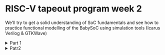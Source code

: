 # RISC-V tapeout program week 2
We'll try to get a solid understanding of SoC fundamentals and see how to practice functional modelling of the BabySoC using simulation tools (Icarus Verilog &amp; GTKWave)

<details>
	<summary> Part 1 </summary>

##  Throery

# 🚀 VSDBabySoC

This project brings together a complete **System on Chip (SoC)** built around the **RVMYTH** RISC-V processor. it's kind of a miniature computer on a single chip, which'll help to learn and experiment with digital-analog interfacing. 🎓


Cool what's the goal? Create a platform where we can test open-source IP cores simultaneously while learning how digital systems communicate with the analog world—like TVs 📺, speakers 🔊, and mobile devices 📱.


## 🔍 So What Exactly is a System on Chip?

Instead of having separate components scattered across a circuit board, everything gets packed into one tiny chip. That's an SoC!

### 🧩 What's Inside an SoC?

1. **Processor (CPU)** 🖥️
   - Executes instructions and crunches numbers
   - Runs your programs and handles logic

2. **Memory** 💾
   - **RAM**: Temporary storage for active tasks
   - **ROM/Flash**: Permanent storage that survives power-offs

3. **Input/Output Interfaces** 🔌
   - Connects to cameras, USB devices, displays, and sensors
   - Acts as the gateway between your chip and the outside world

4. **Graphics Engine (GPU)** 🎮
   - Renders visuals and animations
   - Powers everything from video playback to gaming

5. **Signal Processors (DSP)** 🎵
   - Handles audio and video processing
   - Cleans up noise, enhances quality, and manages multimedia

6. **Power Management** 🔋
   - Keeps energy consumption in check
   - Critical for battery-powered gadgets

7. **Wireless & Security** 📡
   - Wi-Fi, Bluetooth, encryption modules
   - Varies based on the chip's purpose

![0_uZg3P3cqRcKa7xQb](https://github.com/user-attachments/assets/2cd70c9d-517d-4e24-a1a9-fb83f66dcddc)


### ✨ Why SoCs Rule

- **Compact Design**: Everything fits in your pocket 📏
- **Power Sippers**: Use less energy, last longer 🔋
- **Lightning Fast**: Short distances = speedy data transfer ⚡
- **Cost-Effective**: One chip beats buying many parts 💰
- **Rock Solid**: Fewer components = fewer things that can break 🛡️

### 🌍 SoCs are everywhere! 

- Smartphones & tablets (Apple A-series, Snapdragon, Exynos)
- Smartwatches and fitness trackers
- Smart home devices and IoT sensors
- Gaming consoles (like Nintendo Switch with NVIDIA Tegra)
- Modern cars, TVs, and home appliances

<img width="665" height="512" alt="Screenshot 2025-10-04 at 5 26 05 PM" src="https://github.com/user-attachments/assets/6ae0e895-2c38-49a4-85dd-16b4943f3ec1" />


### 🚧 But comes with it's own challenges

- **Cost** : Goes upto milions of dollars
- **Complex Design**: Fitting everything together requires serious engineering chops (Just think of it, TSMC just the only company who pioneers this complex process)
- **Heat Management**: Cramped components can get toasty 🔥 (for ex: the Iphone heats up a lot while charging or while playing games)
- **Limited Flexibility**: Once fabricated, changes are tough to make
- And many more
<img width="661" height="499" alt="Screenshot 2025-10-04 at 5 36 34 PM" src="https://github.com/user-attachments/assets/1b973bba-1601-4a52-ad3d-21c900b33386" />


## 🎨 Types of SoCs

### 🔧 Microcontroller-Based SoC
Perfect for simple control tasks with minimal power draw. You'll find these in:
- Home appliances (smart thermostats, washing machines)
- Automotive systems (engine control units)
- IoT sensors and wearables

### 💪 Microprocessor-Based SoC
Built for heavy lifting—running operating systems and complex apps:
- Smartphones and tablets
- Portable gaming devices
- Media players

### 🎯 Application-Specific SoC
Custom-built for specialized, high-performance jobs:
- Graphics cards and AI accelerators
- Network routers and switches
- Industrial automation systems
- Financial trading terminals

## SoC design flow
<img width="661" height="515" alt="Screenshot 2025-10-04 at 5 26 28 PM" src="https://github.com/user-attachments/assets/e7614fab-992d-4f9e-8926-f1f76bc8a18d" />




## 🔬 Where does VSDBabySoC come into picture?

VSDBabySoC is a compact RISC-V-based SoC designed for education and experimentation. Built on **Sky130 technology**, it's perfect for learning how digital and analog worlds connect.

### 🎭 The Three Main Characters

#### 1️⃣ **RVMYTH - The Brain** 🧠
A customizable RISC-V CPU that handles all the processing. It's open-source, which means you can peek under the hood and modify it. RVMYTH uses its `r17` register to cycle through data values that get sent to the DAC.

#### 2️⃣ **PLL - The Heartbeat** 
Generates a stable, synchronized clock signal that keeps everything in perfect timing. Without it, your processor and DAC would be go in chaos!

**Why We Need PLLs:**
- **Clock Distribution**: Long wires cause delays; PLLs compensate for this
- **Jitter Reduction**: Eliminates timing variations in signals
- **Multiple Frequencies**: Different chip sections often need different clock speeds
- **Crystal Accuracy**: Real-world oscillators drift due to temperature, aging, and manufacturing tolerances (measured in parts per million)

**PLL Components:**
- **Phase Detector**: Compares input and output signals, detects phase differences
- **Loop Filter**: Smooths out the error signal
- **Voltage-Controlled Oscillator (VCO)**: Adjusts frequency based on the control voltage

![1600447087142](https://github.com/user-attachments/assets/fb39cdd5-73f3-4d02-b89d-1da30f47455f)


#### 3️⃣ **DAC - The Translator** 🔄
Converts digital values (ones and zeros) into smooth analog signals that real-world devices understand.

**VSDBabySoC uses a 10-bit DAC**, meaning it can represent 1,024 different voltage levels (2^10).

**Common DAC Architectures:**
- **Weighted Resistor DAC**: Uses resistors of different values to create the analog output
- **R-2R Ladder DAC**: Uses a repeating pattern of resistors (R and 2R values) for simpler, more scalable designs

---

## ⚙️ How VSDBabySoC Works

Here's the flow from power-on to analog output:

1. **🔌 Power Up & Clock Generation**
   - BabySoC receives an input signal
   - The PLL kicks in and generates a stable clock
   - All components synchronize to this clock signal

2. **🧮 Data Processing**
   - RVMYTH executes instructions
   - Values cycle through the `r17` register
   - Data gets prepared for analog conversion

3. **📡 Analog Signal Output**
   - The DAC receives digital values from RVMYTH
   - Converts them into analog signals
   - Output can drive speakers, displays, or other analog devices
   - Results are saved to a file called `OUT`

---



</details>

<details>
<summary>Patr2</summary>


## Labs


# 🚀 VSDBabySoC - Functional Modeling and Simulation

This is a hands-on lab demonstrating functional modeling of a compact RISC-V-based System-on-Chip (SoC) that integrates a processor core, Phase-Locked Loop (PLL), and Digital-to-Analog Converter (DAC). The goal is to verify reset operations, clocking, and dataflow through simulations. 🔬

***

## 📋 Project Overview

**Key Components:**

- 🔹 **RVMYTH (RISC-V Core)**: A 5-stage pipelined processor written in TL-Verilog (`rvmyth.tlv`), which executes instructions and outputs data via register r17.
- 🔹 **AVSDPLL**: PLL module (`avsdpll.v`) that generates a stable clock (CLK) from reference inputs (REF, VCO_IN).
- 🔹 **AVSDDAC**: 10-bit DAC (`avsddac.v`) that converts digital data from the RISC-V core (via `RV_TO_DAC[9:0]` bus) to analog output (OUT).

The SoC flow: Reset initializes everything ➡️ PLL locks and clocks the core ➡️ Core executes code and sends data to DAC ➡️ DAC produces analog signals. Both pre-synthesis (RTL) and post-synthesis (gate-level) simulations confirm functional correctness. ✅

### 🛠️ Tools Used

- 🔧 **Icarus Verilog (iverilog)**: Compiles/simulates Verilog.
- 👁️ **GTKWave**: Views/analyzes VCD waveforms.
- ⚙️ **SandPiper-SaaS**: TL-Verilog → Verilog conversion.
- 🏗️ **Yosys**: RTL synthesis to gates (local install).



***

## ⚙️ Setup \& Workflow Explanation


### 🛠️ Tool Installation

1. **Icarus Verilog \& GTKWave**: `brew install icarus-verilog gtkwave` (for compilation and waveform viewing).
2. **SandPiper-SaaS**: `npm install -g sandpiper-saas` (compiles TL-Verilog to Verilog).
3. **Yosys**:
```
 git clone https://github.com/YosysHQ/yosys.git
 brew install cmake gcc gawk tcl-tk libtool bison flex make
 brew install graphviz
 cd yosys
 git submodule update --init
 make
```
5. Verified: `iverilog -V`, `gtkwave --version`, `yosys -V`

### 📁 Project Setup

- Cloned base structure from reference repos (https://github.com/manili/VSDBabySoC.git)
- Organized files: `src/module/` (Verilog/TL-Verilog files), `src/include/` (headers like `sandpiper.vh`), `src/lib/` (Sky130 liberty files), `src/gls_model/` (gate primitives), `src/script/` (Yosys script `yosys.ys`).
- Created `output/` for results



### 🔧 Makefile Explanation

The `Makefile` automates the entire flow: TL-Verilog compilation, pre/post-synthesis simulations, and synthesis. It uses variables for paths (e.g., `SRC_PATH = src`, `OUTPUT_PATH = output`) and phony targets for clean builds.

**Full Makefile Code** 

```makefile

SRC_PATH = src
LIB_PATH = $(SRC_PATH)/lib
GDS_PATH = $(SRC_PATH)/gds
LEF_PATH = $(SRC_PATH)/lef
SDC_PATH = $(SRC_PATH)/sdc
MODULE_PATH = $(SRC_PATH)/module
INCLUDE_PATH = $(SRC_PATH)/include
LAYOUT_CONF_PATH = $(SRC_PATH)/layout_conf
OUTPUT_PATH = output


STA_PATH = $(OUTPUT_PATH)/sta
SYNTH_PATH = $(OUTPUT_PATH)/synth
COMPILED_TLV_PATH = $(OUTPUT_PATH)/compiled_tlv
PRE_SYNTH_SIM_PATH = $(OUTPUT_PATH)/pre_synth_sim
POST_SYNTH_SIM_PATH = $(OUTPUT_PATH)/post_synth_sim

.PHONY: all sim clean pre_synth_sim post_synth_sim synth

all: sim

sim: pre_synth_sim post_synth_sim

clean:
	rm -rf $(OUTPUT_PATH)

# TL-Verilog compilation & Pre-synthesis simulation
pre_synth_sim: $(COMPILED_TLV_PATH)
	if [ ! -f "$(PRE_SYNTH_SIM_PATH)/pre_synth_sim.vcd" ]; then \
		mkdir -p $(PRE_SYNTH_SIM_PATH); \
		iverilog -o $(PRE_SYNTH_SIM_PATH)/pre_synth_sim.out -DPRE_SYNTH_SIM \
			$(MODULE_PATH)/testbench.v \
			-I $(INCLUDE_PATH) -I $(MODULE_PATH) -I $(COMPILED_TLV_PATH); \
		cd $(PRE_SYNTH_SIM_PATH); ./pre_synth_sim.out; \
	fi

$(COMPILED_TLV_PATH):
	mkdir -p $(COMPILED_TLV_PATH)
	sandpiper-saas -i $(MODULE_PATH)/rvmyth.tlv -o rvmyth.v \
		--bestsv --noline -p verilog --outdir $(COMPILED_TLV_PATH)

# Synthesis with local Yosys
synth: $(COMPILED_TLV_PATH)
	if [ ! -f "$(SYNTH_PATH)/vsdbabysoc.synth.v" ]; then \
		mkdir -p $(SYNTH_PATH); \
		cd $(SRC_PATH); yosys -s script/yosys.ys | tee ../$(SYNTH_PATH)/synth.log; \
	fi

# Post-synthesis simulation
post_synth_sim: synth
	if [ ! -f "$(POST_SYNTH_SIM_PATH)/post_synth_sim.vcd" ]; then \
		mkdir -p $(POST_SYNTH_SIM_PATH); \
		iverilog -o $(POST_SYNTH_SIM_PATH)/post_synth_sim.out -DPOST_SYNTH_SIM -DFUNCTIONAL -DUNIT_DELAY=#1 \
			-I $(INCLUDE_PATH) -I $(MODULE_PATH) -I $(SRC_PATH)/gls_model -I $(SYNTH_PATH) \
			$(MODULE_PATH)/testbench.v; \
		cd $(POST_SYNTH_SIM_PATH); ./post_synth_sim.out; \
	fi

sta: synth
	
```

**How It Works:**

- **Pre-synth (`make pre_synth_sim`)**: Compiles `rvmyth.tlv` to `rvmyth.v`, runs RTL sim with `-DPRE_SYNTH_SIM` (testbench includes RTL modules), dumps VCD.
- **Synthesis (`make synth`)**: Yosys reads Verilog/liberty files, synthesizes to gate netlist (`vsdbabysoc.synth.v`), logs stats (e.g., gate count).
- **Post-synth (`make post_synth_sim`)**: Compiles netlist with `-DPOST_SYNTH_SIM` (testbench includes gates/primitives), adds unit delays for timing.

***

## 📝 Lab Steps Followed

### 1️⃣ Clone the BabySoC Project Repo

```bash
https://github.com/manili/VSDBabySoC.git
cd VSDBabySoC
```


### 2️⃣ Compile the BabySoC Verilog Modules using iverilog

- TL-Verilog first: `sandpiper-saas` handles `rvmyth.tlv`.
- Then: `make pre_synth_sim` compiles everything (testbench + modules) into executable.


### 3️⃣ Simulate and Generate .vcd Waveform Files

- Pre-synth: creates `output/pre_synth_sim/pre_synth_sim.vcd`.
- Post-synth: `make post_synth_sim` synthesizes first, then gate-level sim → `output/post_synth_sim/post_synth_sim.vcd`.


### 4️⃣ Open .vcd Files in GTKWave and Analyze

```bash
cd output/pre_synth_sim && gtkwave pre_synth_sim.vcd
```

<img width="1142" height="726" alt="Screenshot 2025-10-01 at 1 02 42 PM" src="https://github.com/user-attachments/assets/13f094c9-843d-40bd-8bb4-617549836d3a" />

*** 

```
cd output/post_synth_sim && gtkwave post_synth_sim.vcd
```
<img width="1142" height="761" alt="Screenshot 2025-10-01 at 3 33 41 PM" src="https://github.com/user-attachments/assets/9aee0f38-3b7b-4511-9bd2-264ebfe6b250" />



- **Reset**: Check initialization (all zeros during assert).
- **Clocking**: Verify PLL CLK stability (no glitches, 50% duty).
- **Dataflow**: Trace RISC-V r17 → RV_TO_DAC → DAC OUT (incrementing values).


### 5️⃣  Observations 


***

## 📊 Simulation Results \& Analysis

### 🔄 Reset Operation (Pre-Synthesis)

Reset (high) zeros registers (r17=0, OUT=0V). Deassert starts PLL and core fetch. Verifies clean initialization—no hanging states. (Time: t=0 to 10ns)

### 🕒 Clocking (Pre-Synthesis)

PLL enables after ENb_VCO/REF, locks to ~10MHz CLK. Stable edges drive core/DAC sync. No jitter confirms PLL reliability. (Focus: CLK vs REF/VCO_IN)

### 📈 Dataflow Between Modules (Pre-Synthesis)

Core executes (addi increments r17), sends via RV_TO_DAC[9:0] to DAC D input. OUT scales analog (0-1V for 0-1023). Proves end-to-end functionality. (Trace: r17 → bus → OUT)

### ⚡ Post-Synthesis Comparison

Gate-level (Sky130 cells) matches RTL: Same sequences, No logic changes—synthesis success! 

<img width="1043" height="736" alt="Screenshot 2025-10-04 at 5 45 30 PM" src="https://github.com/user-attachments/assets/b224a30e-8038-45fd-baeb-e30783cb2296" />




## 📂 File Structure

```
VSDBabySoC/
├── Makefile                 # 🚀 Build automation (pre/post-synth sims)
├── README.md                # 📖 This guide
├── src/                     # Source code
│   ├── module/              # vsdbabysoc.v, rvmyth.tlv, avsdpll.v, avsddac.v, testbench.v
│   ├── include/             # .vh headers (sandpiper.vh)
│   ├── lib/                 # .lib files (Sky130 std cells)
│   ├── gls_model/           # primitives.v, sky130_fd_sc_hd.v
│   └── script/              # yosys.ys (synthesis script)
├── output/                  # 🛠️ Results (gitignored large files)
│   ├── compiled_tlv/        # rvmyth.v (from TL-Verilog)
│   ├── pre_synth_sim/       # RTL VCD/logs
│   ├── post_synth_sim/      # Gate-level VCD/logs
│   └── synth/               # vsdbabysoc.synth.v + log

```




